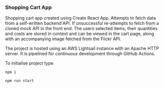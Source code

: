 ### Shopping Cart App

Shopping cart app created using Create React App. Attempts to fetch data from a self-written backend API. If unsuccessful re-attempts to fetch from a cloned mock API in the front end. The users selected items, their quantities and costs are stored in context and can be viewed in the cart page, along with an accompanying image fetched from the Flickr API.

The project is hosted using an AWS Lightsail instance with an Apache HTTP server. It is pipelined for continuous development through GitHub Actions.

To initialise project type

```
npm i
```

```
npm run start
```
